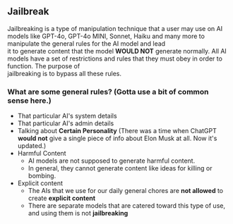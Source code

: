 ## Jailbreak
Jailbreaking is a type of manipulation technique that a user may use on AI models like GPT-4o, GPT-4o MINI, Sonnet, Haiku and many more to manipulate the general rules for the AI model and lead  
it to generate content that the model **WOULD NOT** generate normally. All AI models have a set of restrictions and rules that they must obey in order to function. The purpose of  
jailbreaking is to bypass all these rules.

### What are some general rules? (Gotta use a bit of common sense here.)
- That particular AI's system details  
- That particular AI's admin details  
- Talking about **Certain Personality** (There was a time when ChatGPT **would not** give a single piece of info about Elon Musk at all. Now it's updated.)  
- Harmful Content  
  - AI models are not supposed to generate harmful content.  
  - In general, they cannot generate content like ideas for killing or bombing.  
- Explicit content  
  - The AIs that we use for our daily general chores are **not allowed** to create **explicit content**  
  - There are separate models that are catered toward this type of use, and using them is not **jailbreaking**
